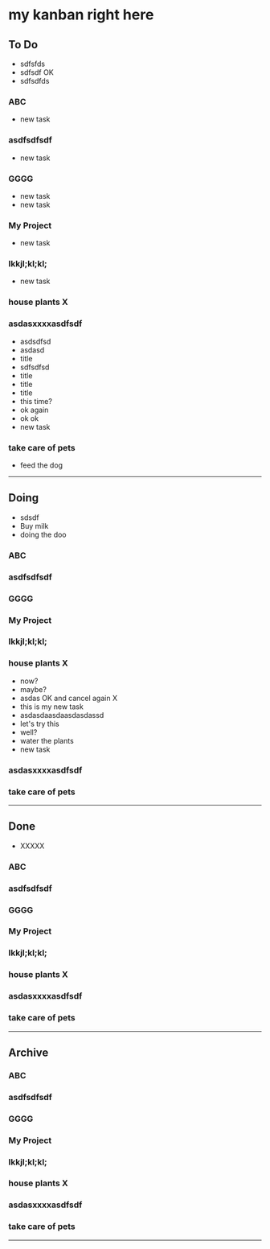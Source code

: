 # my kanban right here

## To Do

- sdfsfds
- sdfsdf OK
- sdfsdfds

### ABC

- new task

### asdfsdfsdf

- new task

### GGGG

- new task
- new task

### My Project

- new task

### lkkjl;kl;kl;

- new task

### house plants X

### asdasxxxxasdfsdf

- asdsdfsd
- asdasd
- title
- sdfsdfsd
- title
- title
- title
- this time?
- ok again
- ok ok
- new task

### take care of pets

- feed the dog

----------

## Doing

- sdsdf
- Buy milk
- doing the doo

### ABC

### asdfsdfsdf

### GGGG

### My Project

### lkkjl;kl;kl;

### house plants X

- now?
- maybe?
- asdas OK and cancel again X
- this is my new task
- asdasdaasdaasdasdassd
- let's try this
- well?
- water the plants
- new task

### asdasxxxxasdfsdf

### take care of pets

----------

## Done

- XXXXX

### ABC

### asdfsdfsdf

### GGGG

### My Project

### lkkjl;kl;kl;

### house plants X

### asdasxxxxasdfsdf

### take care of pets

----------

## Archive

### ABC

### asdfsdfsdf

### GGGG

### My Project

### lkkjl;kl;kl;

### house plants X

### asdasxxxxasdfsdf

### take care of pets

----------
